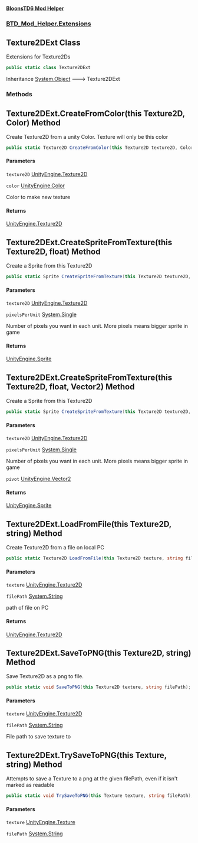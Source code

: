 #### [BloonsTD6 Mod Helper](README.md 'README')
### [BTD_Mod_Helper.Extensions](README.md#BTD_Mod_Helper.Extensions 'BTD_Mod_Helper.Extensions')

## Texture2DExt Class

Extensions for Texture2Ds

```csharp
public static class Texture2DExt
```

Inheritance [System.Object](https://docs.microsoft.com/en-us/dotnet/api/System.Object 'System.Object') &#129106; Texture2DExt
### Methods

<a name='BTD_Mod_Helper.Extensions.Texture2DExt.CreateFromColor(thisTexture2D,Color)'></a>

## Texture2DExt.CreateFromColor(this Texture2D, Color) Method

Create Texture2D from a unity Color. Texture will only be this color

```csharp
public static Texture2D CreateFromColor(this Texture2D texture2D, Color color);
```
#### Parameters

<a name='BTD_Mod_Helper.Extensions.Texture2DExt.CreateFromColor(thisTexture2D,Color).texture2D'></a>

`texture2D` [UnityEngine.Texture2D](https://docs.microsoft.com/en-us/dotnet/api/UnityEngine.Texture2D 'UnityEngine.Texture2D')

<a name='BTD_Mod_Helper.Extensions.Texture2DExt.CreateFromColor(thisTexture2D,Color).color'></a>

`color` [UnityEngine.Color](https://docs.microsoft.com/en-us/dotnet/api/UnityEngine.Color 'UnityEngine.Color')

Color to make new texture

#### Returns
[UnityEngine.Texture2D](https://docs.microsoft.com/en-us/dotnet/api/UnityEngine.Texture2D 'UnityEngine.Texture2D')

<a name='BTD_Mod_Helper.Extensions.Texture2DExt.CreateSpriteFromTexture(thisTexture2D,float)'></a>

## Texture2DExt.CreateSpriteFromTexture(this Texture2D, float) Method

Create a Sprite from this Texture2D

```csharp
public static Sprite CreateSpriteFromTexture(this Texture2D texture2D, float pixelsPerUnit);
```
#### Parameters

<a name='BTD_Mod_Helper.Extensions.Texture2DExt.CreateSpriteFromTexture(thisTexture2D,float).texture2D'></a>

`texture2D` [UnityEngine.Texture2D](https://docs.microsoft.com/en-us/dotnet/api/UnityEngine.Texture2D 'UnityEngine.Texture2D')

<a name='BTD_Mod_Helper.Extensions.Texture2DExt.CreateSpriteFromTexture(thisTexture2D,float).pixelsPerUnit'></a>

`pixelsPerUnit` [System.Single](https://docs.microsoft.com/en-us/dotnet/api/System.Single 'System.Single')

Number of pixels you want in each unit. More pixels means bigger sprite in game

#### Returns
[UnityEngine.Sprite](https://docs.microsoft.com/en-us/dotnet/api/UnityEngine.Sprite 'UnityEngine.Sprite')

<a name='BTD_Mod_Helper.Extensions.Texture2DExt.CreateSpriteFromTexture(thisTexture2D,float,Vector2)'></a>

## Texture2DExt.CreateSpriteFromTexture(this Texture2D, float, Vector2) Method

Create a Sprite from this Texture2D

```csharp
public static Sprite CreateSpriteFromTexture(this Texture2D texture2D, float pixelsPerUnit, Vector2 pivot);
```
#### Parameters

<a name='BTD_Mod_Helper.Extensions.Texture2DExt.CreateSpriteFromTexture(thisTexture2D,float,Vector2).texture2D'></a>

`texture2D` [UnityEngine.Texture2D](https://docs.microsoft.com/en-us/dotnet/api/UnityEngine.Texture2D 'UnityEngine.Texture2D')

<a name='BTD_Mod_Helper.Extensions.Texture2DExt.CreateSpriteFromTexture(thisTexture2D,float,Vector2).pixelsPerUnit'></a>

`pixelsPerUnit` [System.Single](https://docs.microsoft.com/en-us/dotnet/api/System.Single 'System.Single')

Number of pixels you want in each unit. More pixels means bigger sprite in game

<a name='BTD_Mod_Helper.Extensions.Texture2DExt.CreateSpriteFromTexture(thisTexture2D,float,Vector2).pivot'></a>

`pivot` [UnityEngine.Vector2](https://docs.microsoft.com/en-us/dotnet/api/UnityEngine.Vector2 'UnityEngine.Vector2')

#### Returns
[UnityEngine.Sprite](https://docs.microsoft.com/en-us/dotnet/api/UnityEngine.Sprite 'UnityEngine.Sprite')

<a name='BTD_Mod_Helper.Extensions.Texture2DExt.LoadFromFile(thisTexture2D,string)'></a>

## Texture2DExt.LoadFromFile(this Texture2D, string) Method

Create Texture2D from a file on local PC

```csharp
public static Texture2D LoadFromFile(this Texture2D texture, string filePath);
```
#### Parameters

<a name='BTD_Mod_Helper.Extensions.Texture2DExt.LoadFromFile(thisTexture2D,string).texture'></a>

`texture` [UnityEngine.Texture2D](https://docs.microsoft.com/en-us/dotnet/api/UnityEngine.Texture2D 'UnityEngine.Texture2D')

<a name='BTD_Mod_Helper.Extensions.Texture2DExt.LoadFromFile(thisTexture2D,string).filePath'></a>

`filePath` [System.String](https://docs.microsoft.com/en-us/dotnet/api/System.String 'System.String')

path of file on PC

#### Returns
[UnityEngine.Texture2D](https://docs.microsoft.com/en-us/dotnet/api/UnityEngine.Texture2D 'UnityEngine.Texture2D')

<a name='BTD_Mod_Helper.Extensions.Texture2DExt.SaveToPNG(thisTexture2D,string)'></a>

## Texture2DExt.SaveToPNG(this Texture2D, string) Method

Save Texture2D as a png to file.

```csharp
public static void SaveToPNG(this Texture2D texture, string filePath);
```
#### Parameters

<a name='BTD_Mod_Helper.Extensions.Texture2DExt.SaveToPNG(thisTexture2D,string).texture'></a>

`texture` [UnityEngine.Texture2D](https://docs.microsoft.com/en-us/dotnet/api/UnityEngine.Texture2D 'UnityEngine.Texture2D')

<a name='BTD_Mod_Helper.Extensions.Texture2DExt.SaveToPNG(thisTexture2D,string).filePath'></a>

`filePath` [System.String](https://docs.microsoft.com/en-us/dotnet/api/System.String 'System.String')

File path to save texture to

<a name='BTD_Mod_Helper.Extensions.Texture2DExt.TrySaveToPNG(thisTexture,string)'></a>

## Texture2DExt.TrySaveToPNG(this Texture, string) Method

Attempts to save a Texture to a png at the given filePath, even if it isn't marked as readable

```csharp
public static void TrySaveToPNG(this Texture texture, string filePath);
```
#### Parameters

<a name='BTD_Mod_Helper.Extensions.Texture2DExt.TrySaveToPNG(thisTexture,string).texture'></a>

`texture` [UnityEngine.Texture](https://docs.microsoft.com/en-us/dotnet/api/UnityEngine.Texture 'UnityEngine.Texture')

<a name='BTD_Mod_Helper.Extensions.Texture2DExt.TrySaveToPNG(thisTexture,string).filePath'></a>

`filePath` [System.String](https://docs.microsoft.com/en-us/dotnet/api/System.String 'System.String')